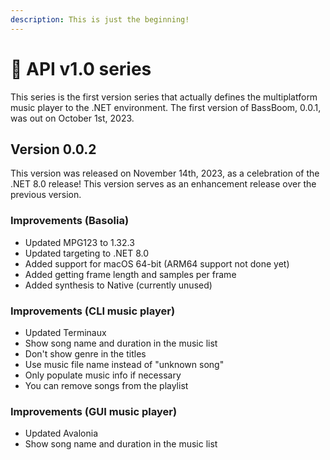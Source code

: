 ```yaml
---
description: This is just the beginning!
---
```


# 💎 API v1.0 series

This series is the first version series that actually defines the multiplatform music player to the .NET environment. The first version of BassBoom, 0.0.1, was out on October 1st, 2023.

## Version 0.0.2

This version was released on November 14th, 2023, as a celebration of the .NET 8.0 release! This version serves as an enhancement release over the previous version.

### Improvements (Basolia)

* Updated MPG123 to 1.32.3
* Updated targeting to .NET 8.0
* Added support for macOS 64-bit (ARM64 support not done yet)
* Added getting frame length and samples per frame
* Added synthesis to Native (currently unused)

### Improvements (CLI music player)

* Updated Terminaux
* Show song name and duration in the music list
* Don't show genre in the titles
* Use music file name instead of "unknown song"
* Only populate music info if necessary
* You can remove songs from the playlist

### Improvements (GUI music player)

* Updated Avalonia
* Show song name and duration in the music list
